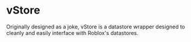 # vStore
 Originally designed as a joke, vStore is a datastore wrapper designed to cleanly and easily interface with Roblox's datastores. 
